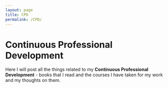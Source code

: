 ```yaml
---
layout: page
title: CPD
permalink: /CPD/
---
```


# Continuous Professional Development

Here I will post all the things related to my **Continuous Professional Development** - books that I read and the courses I have taken for my work and my thoughts on them.
